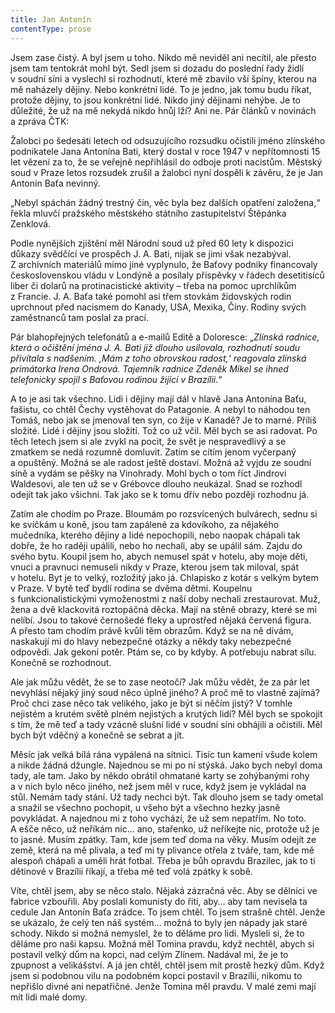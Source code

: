```yaml
---
title: Jan Antonín
contentType: prose
---
```


<section>

Jsem zase čistý. A byl jsem u toho. Nikdo mě neviděl ani necítil, ale přesto jsem tam tentokrát mohl být. Sedl jsem si dozadu do poslední řady židlí v soudní síni a vyslechl si rozhodnutí, které mě zbavilo vší špíny, kterou na mě naházely dějiny. Nebo konkrétní lidé. To je jedno, jak tomu budu říkat, protože dějiny, to jsou konkrétní lidé. Nikdo jiný dějinami nehýbe. Je to důležité, že už na mě nekydá nikdo hnůj lží? Ani ne. Pár článků v novinách a zpráva ČTK:

</section>

<section>

Žalobci po šedesáti letech od odsuzujícího rozsudku očistili jméno zlínského podnikatele Jana Antonína Bati, který dostal v roce 1947 v nepřítomnosti 15 let vězení za to, že se veřejně nepřihlásil do odboje proti nacistům. Městský soud v Praze letos rozsudek zrušil a žalobci nyní dospěli k závěru, že je Jan Antonín Baťa nevinný.

„Nebyl spáchán žádný trestný čin, věc byla bez dalších opatření založena,“ řekla mluvčí pražského městského státního zastupitelství Štěpánka Zenklová.

Podle nynějších zjištění měl Národní soud už před 60 lety k dispozici důkazy svědčící ve prospěch J. A. Bati, nijak se jimi však nezabýval. Z archivních materiálů mimo jiné vyplynulo, že Baťovy podniky financovaly československou vládu v Londýně a posílaly příspěvky v řádech desetitisíců liber či dolarů na protinacistické aktivity – třeba na pomoc uprchlíkům z Francie. J. A. Baťa také pomohl asi třem stovkám židovských rodin uprchnout před nacismem do Kanady, USA, Mexika, Číny. Rodiny svých zaměstnanců tam poslal za prací.

</section>

<section>

Pár blahopřejných telefonátů a e-mailů Editě a Doloresce: „_Zlínská radnice, která o očištění jména J. A. Bati již dlouho usilovala, rozhodnutí soudu přivítala s nadšením. ‚Mám z toho obrovskou radost,‘ reagovala zlínská primátorka Irena Ondrová. Tajemník radnice Zdeněk Mikel se ihned telefonicky spojil s Baťovou rodinou žijící v Brazílii._“

A to je asi tak všechno. Lidi i dějiny mají dál v hlavě Jana Antonína Baťu, fašistu, co chtěl Čechy vystěhovat do Patagonie. A nebyl to náhodou ten Tomáš, nebo jak se jmenoval ten syn, co žije v Kanadě? Je to marné. Příliš složité. Lidé i dějiny jsou složití. Tož co už včil. Měl bych se asi radovat. Po těch letech jsem si ale zvykl na pocit, že svět je nespravedlivý a se zmatkem se nedá rozumně domluvit. Zatím se cítím jenom vyčerpaný a opuštěný. Možná se ale radost ještě dostaví. Možná až vyjdu ze soudní síně a vydám se pěšky na Vinohrady. Mohl bych o tom říct Jindrovi Waldesovi, ale ten už se v Grébovce dlouho neukázal. Snad se rozhodl odejít tak jako všichni. Tak jako se k tomu dřív nebo později rozhodnu já.

Zatím ale chodím po Praze. Bloumám po rozsvícených bulvárech, sednu si ke svíčkám u koně, jsou tam zapálené za kdovíkoho, za nějakého mučedníka, kterého dějiny a lidé nepochopili, nebo naopak chápali tak dobře, že ho raději upálili, nebo ho nechali, aby se upálil sám. Zajdu do svého bytu. Koupil jsem ho, abych nemusel spát v hotelu, aby moje děti, vnuci a pravnuci nemuseli nikdy v Praze, kterou jsem tak miloval, spát v hotelu. Byt je to velký, rozložitý jako já. Chlapisko z kotár s velkým bytem v Praze. V bytě teď bydlí rodina se dvěma dětmi. Koupelnu s funkcionalistickými vymoženostmi z naší doby nechali zrestaurovat. Muž, žena a dvě klackovitá roztopáčná děcka. Mají na stěně obrazy, které se mi nelíbí. Jsou to takové černošedé fleky a uprostřed nějaká červená figura. A přesto tam chodím právě kvůli těm obrazům. Když se na ně dívám, naskakují mi do hlavy nebezpečné otázky a někdy taky nebezpečné odpovědi. Jak gekoní potěr. Ptám se, co by kdyby. A potřebuju nabrat sílu. Konečně se rozhodnout.

Ale jak můžu vědět, že se to zase neotočí? Jak můžu vědět, že za pár let nevyhlásí nějaký jiný soud něco úplně jiného? A proč mě to vlastně zajímá? Proč chci zase něco tak velikého, jako je být si něčím jistý? V tomhle nejistém a krutém světě plném nejistých a krutých lidí? Měl bych se spokojit s tím, že mě teď a tady vzácně slušní lidé v soudní síni obhájili a očistili. Měl bych být vděčný a konečně se sebrat a jít.

Měsíc jak velká bílá rána vypálená na sítnici. Tisíc tun kamení všude kolem a nikde žádná džungle. Najednou se mi po ní stýská. Jako bych nebyl doma tady, ale tam. Jako by někdo obrátil ohmatané karty se zohýbanými rohy a v nich bylo něco jiného, než jsem měl v ruce, když jsem je vykládal na stůl. Nemám tady stání. Už tady nechci být. Tak dlouho jsem se tady ometal a snažil se všechno pochopit, u všeho být a všechno hezky jasně povykládat. A najednou mi z toho vychází, že už sem nepatřím. No toto. A ešče něco, už neříkám nic… ano, stařenko, už neříkejte nic, protože už je to jasné. Musím zpátky. Tam, kde jsem teď doma na věky. Musím odejít ze země, která na mě plivala, a teď mi ty plivance otřela z tváře, tam, kde mě alespoň chápali a uměli hrát fotbal. Třeba je bůh opravdu Brazilec, jak to ti dětinové v Brazílii říkají, a třeba mě teď volá zpátky k sobě.

Víte, chtěl jsem, aby se něco stalo. Nějaká zázračná věc. Aby se dělníci ve fabrice vzbouřili. Aby poslali komunisty do řiti, aby… aby tam nevisela ta cedule Jan Antonín Baťa zrádce. To jsem chtěl. To jsem strašně chtěl. Jenže se ukázalo, že celý ten náš systém… možná to byly jen nápady jak staré schody. Nikdo si možná nemyslel, že to děláme pro lidi. Mysleli si, že to děláme pro naši kapsu. Možná měl Tomina pravdu, když nechtěl, abych si postavil velký dům na kopci, nad celým Zlínem. Nadával mi, že je to zpupnost a velikášství. A já jen chtěl, chtěl jsem mít prostě hezký dům. Když jsem si podobnou vilu na podobném kopci postavil v Brazílii, nikomu to nepřišlo divné ani nepatřičné. Jenže Tomina měl pravdu. V malé zemi mají mít lidi malé domy.

</section>
